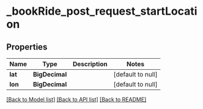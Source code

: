 # _bookRide_post_request_startLocation
## Properties

| Name | Type | Description | Notes |
|------------ | ------------- | ------------- | -------------|
| **lat** | **BigDecimal** |  | [default to null] |
| **lon** | **BigDecimal** |  | [default to null] |

[[Back to Model list]](../README.md#documentation-for-models) [[Back to API list]](../README.md#documentation-for-api-endpoints) [[Back to README]](../README.md)

